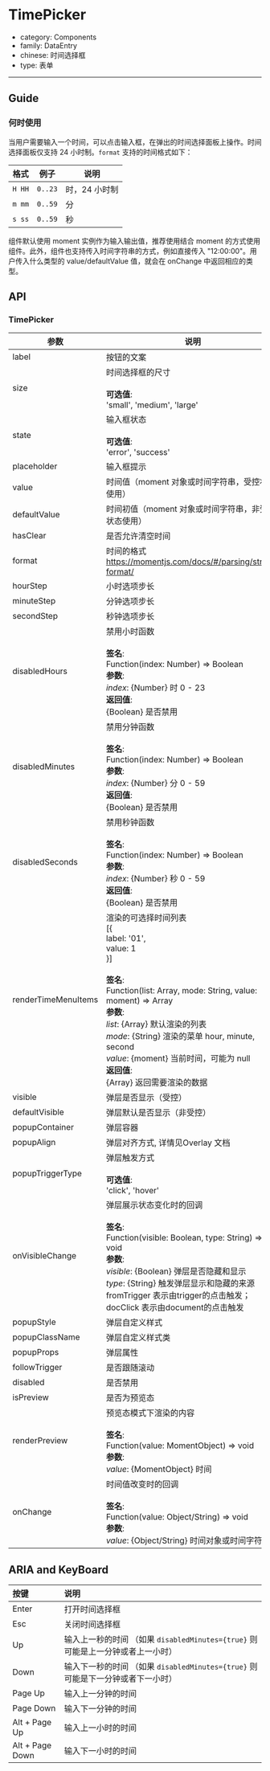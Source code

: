 # TimePicker

-   category: Components
-   family: DataEntry
-   chinese: 时间选择框
-   type: 表单

---

## Guide

### 何时使用

当用户需要输入一个时间，可以点击输入框，在弹出的时间选择面板上操作。时间选择面板仅支持 24 小时制。`format` 支持的时间格式如下：

| 格式     | 例子      | 说明       |
| ------ | ------- | -------- |
| `H HH` | `0..23` | 时，24 小时制 |
| `m mm` | `0..59` | 分        |
| `s ss` | `0..59` | 秒        |

组件默认使用 moment 实例作为输入输出值，推荐使用结合 moment 的方式使用组件。此外，组件也支持传入时间字符串的方式，例如直接传入 "12:00:00"。用户传入什么类型的 value/defaultValue 值，就会在 onChange 中返回相应的类型。

## API

### TimePicker

| 参数                  | 说明                                                                                                                                                                                                                                                                                              | 类型        | 默认值        |
| ------------------- | ----------------------------------------------------------------------------------------------------------------------------------------------------------------------------------------------------------------------------------------------------------------------------------------------- | --------- | ---------- |
| label               | 按钮的文案                                                                                                                                                                                                                                                                                           | ReactNode | -          |
| size                | 时间选择框的尺寸<br/><br/>**可选值**:<br/>'small', 'medium', 'large'                                                                                                                                                                                                                                          | Enum      | 'medium'   |
| state               | 输入框状态<br/><br/>**可选值**:<br/>'error', 'success'                                                                                                                                                                                                                                                     | Enum      | -          |
| placeholder         | 输入框提示                                                                                                                                                                                                                                                                                           | String    | -          |
| value               | 时间值（moment 对象或时间字符串，受控状态使用）                                                                                                                                                                                                                                                                     | custom    | -          |
| defaultValue        | 时间初值（moment 对象或时间字符串，非受控状态使用）                                                                                                                                                                                                                                                                   | custom    | -          |
| hasClear            | 是否允许清空时间                                                                                                                                                                                                                                                                                        | Boolean   | true       |
| format              | 时间的格式<br/><https://momentjs.com/docs/#/parsing/string-format/>                                                                                                                                                                                                                                   | String    | 'HH:mm:ss' |
| hourStep            | 小时选项步长                                                                                                                                                                                                                                                                                          | Number    | -          |
| minuteStep          | 分钟选项步长                                                                                                                                                                                                                                                                                          | Number    | -          |
| secondStep          | 秒钟选项步长                                                                                                                                                                                                                                                                                          | Number    | -          |
| disabledHours       | 禁用小时函数<br/><br/>**签名**:<br/>Function(index: Number) => Boolean<br/>**参数**:<br/>_index_: {Number} 时 0 - 23<br/>**返回值**:<br/>{Boolean} 是否禁用<br/>                                                                                                                                                          | Function  | -          |
| disabledMinutes     | 禁用分钟函数<br/><br/>**签名**:<br/>Function(index: Number) => Boolean<br/>**参数**:<br/>_index_: {Number} 分 0 - 59<br/>**返回值**:<br/>{Boolean} 是否禁用<br/>                                                                                                                                                          | Function  | -          |
| disabledSeconds     | 禁用秒钟函数<br/><br/>**签名**:<br/>Function(index: Number) => Boolean<br/>**参数**:<br/>_index_: {Number} 秒 0 - 59<br/>**返回值**:<br/>{Boolean} 是否禁用<br/>                                                                                                                                                          | Function  | -          |
| renderTimeMenuItems | 渲染的可选择时间列表<br/>[{<br/> label: '01',<br/> value: 1<br/>}]<br/><br/>**签名**:<br/>Function(list: Array, mode: String, value: moment) => Array<br/>**参数**:<br/>_list_: {Array} 默认渲染的列表<br/>_mode_: {String} 渲染的菜单 hour, minute, second<br/>_value_: {moment} 当前时间，可能为 null<br/>**返回值**:<br/>{Array} 返回需要渲染的数据<br/> | Function  | -          |
| visible             | 弹层是否显示（受控）                                                                                                                                                                                                                                                                                      | Boolean   | -          |
| defaultVisible      | 弹层默认是否显示（非受控）                                                                                                                                                                                                                                                                                   | Boolean   | -          |
| popupContainer      | 弹层容器                                                                                                                                                                                                                                                                                            | any       | -          |
| popupAlign          | 弹层对齐方式, 详情见Overlay 文档                                                                                                                                                                                                                                                                           | String    | 'tl tl'    |
| popupTriggerType    | 弹层触发方式<br/><br/>**可选值**:<br/>'click', 'hover'                                                                                                                                                                                                                                                      | Enum      | 'click'    |
| onVisibleChange     | 弹层展示状态变化时的回调<br/><br/>**签名**:<br/>Function(visible: Boolean, type: String) => void<br/>**参数**:<br/>_visible_: {Boolean} 弹层是否隐藏和显示<br/>_type_: {String} 触发弹层显示和隐藏的来源 fromTrigger 表示由trigger的点击触发； docClick 表示由document的点击触发                                                                            | Function  | func.noop  |
| popupStyle          | 弹层自定义样式                                                                                                                                                                                                                                                                                         | Object    | -          |
| popupClassName      | 弹层自定义样式类                                                                                                                                                                                                                                                                                        | String    | -          |
| popupProps          | 弹层属性                                                                                                                                                                                                                                                                                            | Object    | -          |
| followTrigger       | 是否跟随滚动                                                                                                                                                                                                                                                                                          | Boolean   | -          |
| disabled            | 是否禁用                                                                                                                                                                                                                                                                                            | Boolean   | false      |
| isPreview           | 是否为预览态                                                                                                                                                                                                                                                                                          | Boolean   | -          |
| renderPreview       | 预览态模式下渲染的内容<br/><br/>**签名**:<br/>Function(value: MomentObject) => void<br/>**参数**:<br/>_value_: {MomentObject} 时间                                                                                                                                                                                    | Function  | -          |
| onChange            | 时间值改变时的回调<br/><br/>**签名**:<br/>Function(value: Object/String) => void<br/>**参数**:<br/>_value_: {Object/String} 时间对象或时间字符串                                                                                                                                                                            | Function  | func.noop  |

## ARIA and KeyBoard

| 按键              | 说明                                                    |
| :-------------- | :---------------------------------------------------- |
| Enter           | 打开时间选择框                                               |
| Esc             | 关闭时间选择框                                               |
| Up              | 输入上一秒的时间 （如果 `disabledMinutes={true}` 则可能是上一分钟或者上一小时） |
| Down            | 输入下一秒的时间 （如果 `disabledMinutes={true}` 则可能是下一分钟或者下一小时） |
| Page Up         | 输入上一分钟的时间                                             |
| Page Down       | 输入下一分钟的时间                                             |
| Alt + Page Up   | 输入上一小时的时间                                             |
| Alt + Page Down | 输入下一小时的时间                                             |
